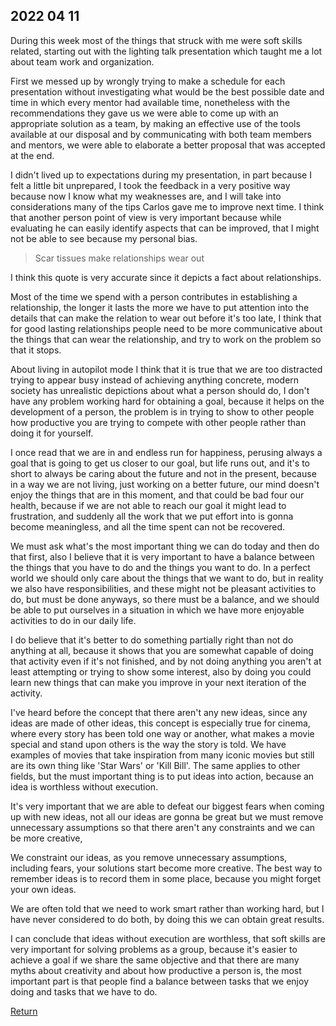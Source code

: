 ## 2022 04 11

During this week most of the things that struck with me were soft skills related, starting out with the lighting talk presentation which taught me a lot about team work and organization.

First we messed up by wrongly trying to make a schedule for each presentation without investigating what would be the best possible date and time in which every mentor had available time, nonetheless with the recommendations they gave us we were able to come up with an appropriate solution as a team, by making an effective use of the tools available at our disposal and by communicating with both team members and mentors, we were able to elaborate a better proposal that was accepted at the end.

I didn't lived up to expectations during my presentation, in part because I felt a little bit unprepared, I took the feedback in a very positive way because now I know what my weaknesses are, and I will take into considerations many of the tips Carlos gave me to improve next time. I think that another person point of view is very important because while evaluating he can easily identify aspects that can be improved, that I might not be able to see because my personal bias.
 
> Scar tissues make relationships wear out 

I think this quote is very accurate since it depicts a fact about relationships.

Most of the time we spend with a person contributes in establishing a relationship, the longer it lasts the more we have to put attention into the details that can make the relation to wear out before it's too late, I think that for good lasting relationships people need to be more communicative about the things that can wear the relationship, and try to work on the problem so that it stops.

About living in autopilot mode I think that it is true that we are too distracted trying to appear busy instead of achieving anything concrete, modern society has unrealistic depictions about what a person should do, I don't have any problem working hard for obtaining a goal, because it helps on the development of a person, the problem is in trying to show to other people how productive you are trying to compete with other people rather than doing it for yourself. 

I once read that we are in and endless run for happiness, perusing always a goal that is going to get us closer to our goal, but life runs out, and it's to short to always be caring about the future and not in the present, because in a way we are not living, just working on a better future, our mind doesn't enjoy the things that are in this moment, and that could be bad four our health, because if we are not able to reach our goal it might lead to frustration, and suddenly all the work that we put effort into is gonna become meaningless, and all the time spent can not be recovered. 

We must ask what's the most important thing we can do today and then do that first, also I believe that it is very important to have a balance between the things that you have to do and the things you want to do. In a perfect world we should only care about the things that we want to do, but in reality we also have responsibilities, and these might not be pleasant activities to do, but must be done anyways, so there must be a balance, and we should be able to put ourselves in a situation in which we have more enjoyable activities to do in our daily life. 

I do believe that it's better to do something partially right than not do anything at all, because it shows that you are somewhat capable of doing that activity even if it's not finished, and by not doing anything you aren't at least attempting or trying to show some interest, also by doing you could learn new things that can make you improve in your next iteration of the activity. 

I've heard before the concept that there aren't any new ideas, since any ideas are made of other ideas, this concept is especially true for cinema, where every story has been told one way or another, what makes a movie special and stand upon others is the way the story is told. We have examples of movies that take inspiration from many iconic movies but still are its own thing like 'Star Wars' or 'Kill Bill'. The same applies to other fields, but the must important thing is to put ideas into action, because an idea is worthless without execution. 

It's very important that we are able to defeat our biggest fears when coming up with new ideas, not all our ideas are gonna be great but we must remove unnecessary assumptions so that there aren't any constraints and we can be more creative, 

We constraint our ideas, as you remove unnecessary assumptions, including fears, your solutions start become more creative. The best way to remember ideas is to record them in some place, because you might forget your own ideas.

We are often told that we need to work smart rather than working hard, but I have never considered to do both, by doing this we can obtain great results.

I can conclude that ideas without execution are worthless, that soft skills are very important for solving problems as a group, because it's easier to achieve a goal if we share the same objective and that there are many myths about creativity and about how productive a person is, the most important part is that people find a balance between tasks that we enjoy doing and tasks that we have to do.  

[Return](../../index.md)